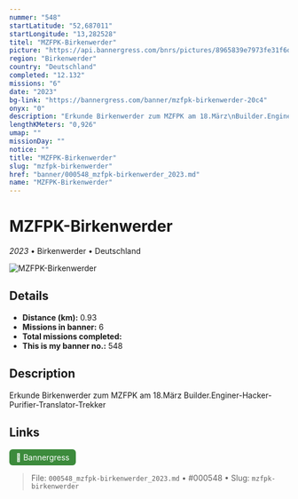 ```yaml
---
nummer: "548"
startLatitude: "52,687011"
startLongitude: "13,282528"
titel: "MZFPK-Birkenwerder"
picture: "https://api.bannergress.com/bnrs/pictures/8965839e7973fe31f6de0b7f9ce72fe5"
region: "Birkenwerder"
country: "Deutschland"
completed: "12.132"
missions: "6"
date: "2023"
bg-link: "https://bannergress.com/banner/mzfpk-birkenwerder-20c4"
onyx: "0"
description: "Erkunde Birkenwerder zum MZFPK am 18.März\nBuilder.Enginer-Hacker-Purifier-Translator-Trekker"
lengthKMeters: "0,926"
umap: ""
missionDay: ""
notice: ""
title: "MZFPK-Birkenwerder"
slug: "mzfpk-birkenwerder"
href: "banner/000548_mzfpk-birkenwerder_2023.md"
name: "MZFPK-Birkenwerder"
---
```

# MZFPK-Birkenwerder

*2023* • Birkenwerder • Deutschland

![MZFPK-Birkenwerder](https://api.bannergress.com/bnrs/pictures/8965839e7973fe31f6de0b7f9ce72fe5)



## Details
- **Distance (km):** 0.93
- **Missions in banner:** 6
- **Total missions completed:** 
- **This is my banner no.:** 548



## Description
Erkunde Birkenwerder zum MZFPK am 18.März
Builder.Enginer-Hacker-Purifier-Translator-Trekker



## Links
<a href="https://bannergress.com/banner/mzfpk-birkenwerder-20c4" target="_blank" style="display:inline-block;margin-right:8px;padding:6px 12px;background:#3c8b3c;color:#fff;text-decoration:none;border-radius:6px;">🔗 Bannergress</a>



> File: `000548_mzfpk-birkenwerder_2023.md` • #000548 • Slug: `mzfpk-birkenwerder`

